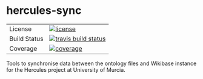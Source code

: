 # hercules-sync
<table>
<tr>
  <td>License</td>
  <td>
    <a href="https://github.com/weso/hercules-sync/blob/master/LICENSE">
    <img src="https://img.shields.io/github/license/weso/hercules-sync.svg" alt="license" />
    </a>
</td>
</tr>
<tr>
  <td>Build Status</td>
  <td>
    <a href="https://travis-ci.org/weso/hercules-sync">
    <img src="https://travis-ci.org/weso/hercules-sync.svg?branch=master" alt="travis build status" />
    </a>
  </td>
</tr>
<tr>
  <td>Coverage</td>
  <td>
    <a href="https://codecov.io/gh/weso/hercules-sync">
    <img src="https://codecov.io/gh/weso/hercules-sync/branch/master/graph/badge.svg" alt="coverage" />
    </a>
  </td>
</tr>
</table>

Tools to synchronise data between the ontology files and Wikibase instance for the Hercules project at University of Murcia. 
